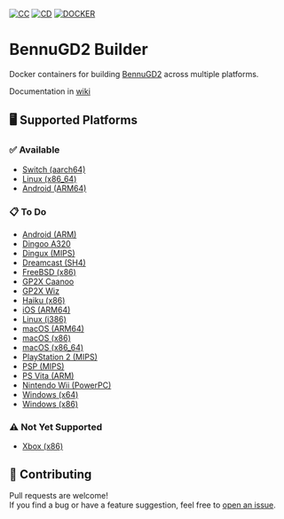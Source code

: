 [![CC](https://github.com/humbertodias/bennugd2-builder/actions/workflows/ci.yml/badge.svg)](https://github.com/humbertodias/bennugd2-builder/actions/workflows/ci.yml)
[![CD](https://github.com/humbertodias/bennugd2-builder/actions/workflows/cd.yml/badge.svg)](https://github.com/humbertodias/bennugd2-builder/actions/workflows/cd.yml)
[![DOCKER](https://github.com/humbertodias/bennugd2-builder/actions/workflows/docker.yml/badge.svg)](https://github.com/humbertodias/bennugd2-builder/actions/workflows/docker.yml)

# BennuGD2 Builder

Docker containers for building [BennuGD2](https://github.com/SplinterGU/BennuGD2) across multiple platforms.

Documentation in [wiki](https://deepwiki.com/humbertodias/bennugd2-builder/)

## 🖥️ Supported Platforms

### ✅ Available

* [Switch (aarch64)](switch-aarch64/README.md)
* [Linux (x86_64)](linux-x86_64/README.md)
* [Android (ARM64)](android-arm64/README.md)

### 📋 To Do

* [Android (ARM)](android-arm/README.md)
* [Dingoo A320](dingoo-a320/README.md)
* [Dingux (MIPS)](dingux-mips/README.md)
* [Dreamcast (SH4)](dreamcast-sh4/README.md)
* [FreeBSD (x86)](freebsd-x86/README.md)
* [GP2X Caanoo](gp2x-caanoo/README.md)
* [GP2X Wiz](gp2x-wiz/README.md)
* [Haiku (x86)](haiku-x86/README.md)
* [iOS (ARM64)](ios-arm64/README.md)
* [Linux (i386)](linux-i386/README.md)
* [macOS (ARM64)](macos-arm64/README.md)
* [macOS (x86)](macos-x86/README.md)
* [macOS (x86_64)](macos-x86_64/README.md)
* [PlayStation 2 (MIPS)](ps2-mips/README.md)
* [PSP (MIPS)](psp-mips/README.md)
* [PS Vita (ARM)](psvita-arm/README.md)
* [Nintendo Wii (PowerPC)](wii-powerpc/README.md)
* [Windows (x64)](windows-x64/README.md)
* [Windows (x86)](windows-x86/README.md)

### ⚠️ Not Yet Supported

* [Xbox (x86)](xbox-x86/README.md)


## 🤝 Contributing

Pull requests are welcome!  
If you find a bug or have a feature suggestion, feel free to [open an issue](https://github.com/humbertodias/bennugd2-builder/issues).
